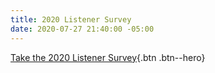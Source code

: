 ```yaml
---
title: 2020 Listener Survey
date: 2020-07-27 21:40:00 -05:00
---
```


[Take the 2020 Listener Survey](https://whatevertown.typeform.com/to/uLJnplkR){.btn .btn--hero}